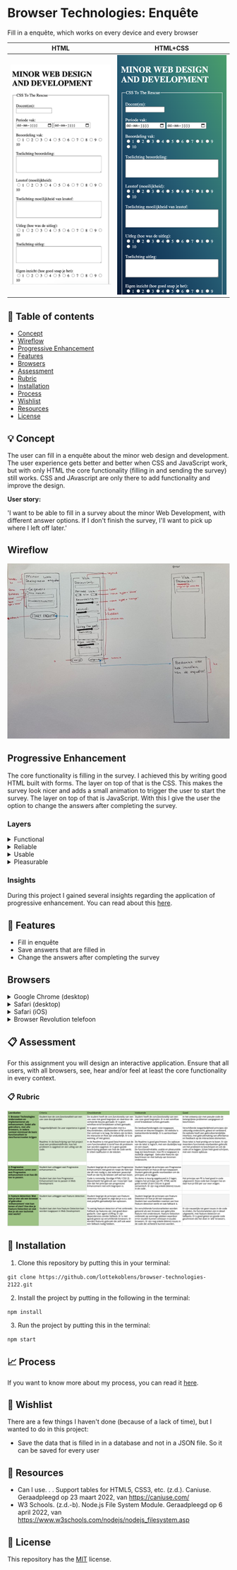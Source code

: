 # Browser Technologies: Enquête

Fill in a enquête, which works on every device and every browser

HTML | HTML+CSS 
:-------------------------:|:-------------------------:
![HTML](https://github.com/lottekoblens/browser-technologies-2122/blob/main/images/css-html.png) |  ![HTML and CSS](https://github.com/lottekoblens/browser-technologies-2122/blob/main/images/css-css.png) 

## :bookmark_tabs: Table of contents
* [Concept](https://github.com/lottekoblens/browser-technologies-2122#bulb-concept)
* [Wireflow]()
* [Progressive Enhancement](https://github.com/lottekoblens/browser-technologies-2122#progressive-enhancement)
* [Features](https://github.com/lottekoblens/browser-technologies-2122#high_brightness-features)
* [Browsers]()
* [Assessment](https://github.com/lottekoblens/browser-technologies-2122#clipboard-assessment)
* [Rubric](https://github.com/lottekoblens/browser-technologies-2122#clipboard-rubric)
* [Installation](https://github.com/lottekoblens/browser-technologies-2122#wrench-installation)
* [Process](https://github.com/lottekoblens/browser-technologies-2122#chart_with_upwards_trend-process)
* [Wishlist](https://github.com/lottekoblens/browser-technologies-2122#pencil-wishlist)
* [Resources](https://github.com/lottekoblens/browser-technologies-2122#open_file_folder-resources)
* [License](https://github.com/lottekoblens/browser-technologies-2122#bookmark-license)

## :bulb: Concept

The user can fill in a enquête about the minor web design and development. The user experience gets better and better when CSS and JavaScript work, but with only HTML the core functionality (filling in and sending the survey) still works. CSS and JAvascript are only there to add functionality and improve the design.

**User story:**

'I want to be able to fill in a survey about the minor Web Development, with different answer options. If I don't finish the survey, I'll want to pick up where I left off later.'

## Wireflow

<img src="https://github.com/lottekoblens/browser-technologies-2122/blob/main/images/wireflow.jpg" width="600">

## Progressive Enhancement

The core functionality is filling in the survey. I achieved this by writing good HTML built with forms. 
The layer on top of that is the CSS. This makes the survey look nicer and adds a small animation to trigger the user to start the survey. 
The layer on top of that is JavaScript. With this I give the user the option to change the answers after completing the survey.

### Layers

<details>
  <summary>Functional</summary>
  
* Users fill in and submit a survey
* User can fill in survey with the use of the keyboard
</details>

<details>
  <summary>Reliable</summary>
  
* Validate the form by using the required attribute in HTML
</details>

<details>
  <summary>Usable</summary>
  
* CSS for more positioning elements, adding padding and margin to make everything more readable.
* Focus state added with CSS
* Show a green border with CSS around the input field when the input is valid
</details>

<details>
  <summary>Pleasurable</summary>
  
* Answers will be stored in json files
* Change answers after completing the entire survey
* Animation to trigger the user to start the survey
</details>

### Insights

During this project I gained several insights regarding the application of progressive enhancement. You can read about this [here](https://github.com/lottekoblens/browser-technologies-2122/wiki/Inzichten).

## :high_brightness: Features

* Fill in enquête
* Save answers that are filled in
* Change the answers after completing the survey

## Browsers

<details>
  <summary>Google Chrome (desktop)</summary>
  
* Javascript uitschakelen:
  Antwoorden wijzigen kan niet meer (omdat hiervoor de client side JavaScript nodig is)
* CSS uitschakelen:
  Enquête kan nog steeds correct ingevuld en verstuurd worden 
* Focus state:
  De focus state werkt in Chrome naar behoren
</details>

<details>
  <summary>Safari (desktop)</summary>
  
* Javascript uitschakelen:
  Antwoorden wijzigen kan niet meer (omdat hiervoor de client side JavaScript nodig is)
* CSS uitschakelen:
  Enquête kan nog steeds correct ingevuld en verstuurd worden 
* Focus state:
  De focus state werkt in Safari naar behoren
</details>

<details>
  <summary>Safari (iOS)</summary>

* Javascript uitschakelen:
  Antwoorden wijzigen kan niet meer (omdat hiervoor de client side JavaScript nodig is)  
* CSS uitschakelen:
  Enquête kan nog steeds correct ingevuld en verstuurd worden 
</details>

<details>
  <summary>Browser Revolution telefoon</summary>

* Javascript uitschakelen:
  Antwoorden wijzigen kan niet meer (omdat hiervoor de client side JavaScript nodig is)  
* CSS uitschakelen:
  Enquête kan nog steeds correct ingevuld en verstuurd worden 
</details>

## :clipboard: Assessment

For this assignment you will design an interactive application. Ensure that all users, with all browsers, see, hear and/or feel at least the core functionality in every context.

### :clipboard: Rubric

![Rubric](https://github.com/lottekoblens/browser-technologies-2122/blob/main/images/rubric.png)

## :wrench: Installation

1. Clone this repository by putting this in your terminal:

`git clone https://github.com/lottekoblens/browser-technologies-2122.git`

2. Install the project by putting in the following in the terminal:

`npm install`

3. Run the project by putting this in the terminal:

`npm start`

## :chart_with_upwards_trend: Process

If you want to know more about my process, you can read it [here](https://github.com/lottekoblens/browser-technologies-2122/wiki/Proces).

## :pencil: Wishlist

There are a few things I haven't done (because of a lack of time), but I wanted to do in this project:

* Save the data that is filled in in a database and not in a JSON file. So it can be saved for every user

## :open_file_folder: Resources

* Can I use. . . Support tables for HTML5, CSS3, etc. (z.d.). Caniuse. Geraadpleegd op 23 maart 2022, van https://caniuse.com/
* W3 Schools. (z.d.-b). Node.js File System Module. Geraadpleegd op 6 april 2022, van https://www.w3schools.com/nodejs/nodejs_filesystem.asp

## :bookmark: License

This repository has the [MIT](https://github.com/lottekoblens/browser-technologies-2122/blob/main/LICENSE) license.

